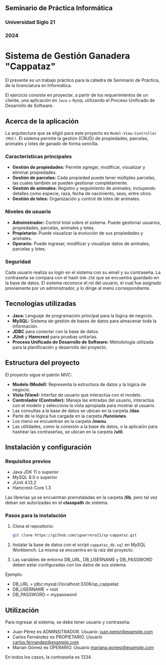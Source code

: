 ## Seminario de Práctica Informática
### Universidad Siglo 21
### 2024

# Sistema de Gestión Ganadera "Cappataz"

El presente es un trabajo práctico para la cátedra de Seminario de Práctica, de la licenciatura en Informática.

El ejercicio consiste en proyectar, a partir de los requerimientos de un cliente, una aplicación en `Java` + `MySQL` utilizando el Proceso Unificado de Desarrollo de Software.

## Acerca de la aplicación

La arquitectura que se eligió para este proyecto es `Model-View-Controller (MVC)`. El sistema permite la gestión (CRUD) de propiedades, parcelas, animales y lotes de ganado de forma sencilla.

### Características principales

- **Gestión de propiedades:** Permite agregar, modificar, visualizar y eliminar propiedades.
- **Gestión de parcelas:** Cada propiedad puede tener múltiples parcelas, las cuales también se pueden gestionar completamente.
- **Gestión de animales:** Registro y seguimiento de animales, incluyendo detalles como especie, raza, fecha de nacimiento, sexo, entre otros.
- **Gestión de lotes:** Organización y control de lotes de animales.

### Niveles de usuario

- **Administrador:** Control total sobre el sistema. Puede gestionar usuarios, propiedades, parcelas, animales y lotes.
- **Propietario:** Puede visualizar la evolución de sus propiedades y animales.
- **Operario:** Puede ingresar, modificar y visualizar datos de animales, parcelas y lotes.

### Seguridad

Cada usuario realiza su login en el sistema con su email y su contraseña. La contraseña se compara con el hash `SHA-256` que se encuentra guardado en la base de datos. El sistema reconoce el rol del usuario, el cual fue asignado previamente por un administrador, y lo dirige al menú correspondiente.

## Tecnologías utilizadas

- **Java:** Lenguaje de programación principal para la lógica de negocio.
- **MySQL:** Sistema de gestión de bases de datos para almacenar toda la información.
- **JDBC** para conectar con la base de datos.
- **JUnit** y **Hamcrest** para pruebas unitarias.
- **Proceso Unificado de Desarrollo de Software:** Metodología utilizada para la planificación y desarrollo del proyecto.

## Estructura del proyecto

El proyecto sigue el patrón MVC:

- **Modelo (Model):** Representa la estructura de datos y la lógica de negocio.
- **Vista (View):** Interfaz de usuario que interactúa con el modelo.
- **Controlador (Controller):** Maneja las entradas del usuario, interactúa con el modelo y selecciona la vista apropiada para mostrar al usuario.
- Las consultas a la base de datos se ubican en la carpeta **/dao**.
- Parte de la lógica fue cargada en la carpeta **/funciones**.
- Los menú se encuentran en la carpeta **/menu**.
- Las utilidades, como la conexión a la base de datos, o la aplicaión para hashear las contraseñas, se ubican en la carpeta **/util**.


## Instalación y configuración

### Requisitos previos

- Java JDK 11 o superior
- MySQL 8.0 o superior
- JUnit 4.13.2
- Hamcrest-Core 1.3

Las librerías ya se encuentran preinstaladas en la carpeta **/lib**, pero tal vez deban ser autorizadas en el **classpath** de sistema.

### Pasos para la instalación

1. Clona el repositorio:
   ```sh
   git clone https://github.com/iguerrero21/sp-cappataz.git

2. Instalar la base de datos con el script `cappataz_db.sql` en MySQL Workbench. La misma se encuentra en la raíz del proyecto.

3. Las variables de entorno DB_URL, DB_USERNAME y DB_PASSWORD deben estar configuradas con los datos de sus sistema. 

Ejemplo:
- DB_URL = jdbc:mysql://localhost:3306/sp_cappataz
- DB_USERNAME = root
- DB_PASSWORD = mypassword


## Utilización

Para ingresar al sistema, se debe tener usuario y contraseña:

- Juan Pérez es ADMINSITRADOR. Usuario: juan.perez@example.com
- Carlos Fernández es PROPIETARIO. Usuario carlos.fernandez@example.com
- Marian Gómez es OPERARIO. Usuario mariana.gomez@example.com

En todos los casos, la contraseña es 1234.
